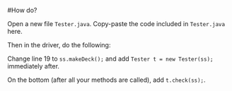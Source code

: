 #How do?

Open a new file `Tester.java`. Copy-paste the code included in `Tester.java` here.

Then in the driver, do the following:

Change line 19 to `ss.makeDeck();` and add `Tester t = new Tester(ss);` immediately after.

On the bottom (after all your methods are called), add `t.check(ss);`.